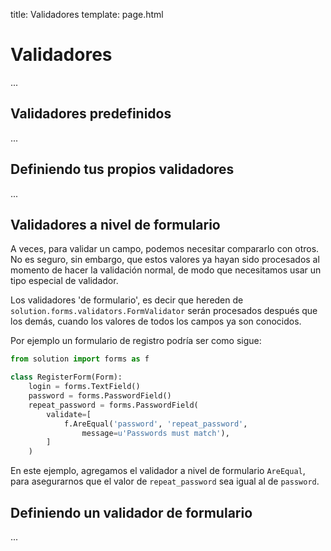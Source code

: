 title: Validadores
template: page.html


# Validadores

...


## Validadores predefinidos

...


## Definiendo tus propios validadores

...


## Validadores a nivel de formulario

A veces, para validar un campo, podemos necesitar compararlo con otros. No es seguro, sin embargo, que estos valores ya hayan sido procesados al momento de hacer la validación normal, de modo que necesitamos usar un tipo especial de validador.

Los validadores 'de formulario', es decir que hereden de `solution.forms.validators.FormValidator` serán procesados después que los demás, cuando los valores de todos los campos ya son conocidos.

Por ejemplo un formulario de registro podría ser como sigue:

```python
from solution import forms as f

class RegisterForm(Form):
    login = forms.TextField()
    password = forms.PasswordField()
    repeat_password = forms.PasswordField(
        validate=[
            f.AreEqual('password', 'repeat_password', 
                message=u'Passwords must match'),
        ]
    )
```

En este ejemplo, agregamos el validador a nivel de formulario `AreEqual`, para asegurarnos que el valor de `repeat_password` sea igual al de `password`.


## Definiendo un validador de formulario

...
